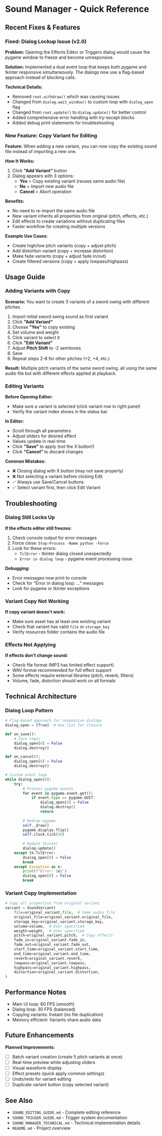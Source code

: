 # Sound Manager - Quick Reference

## Recent Fixes & Features

### Fixed: Dialog Lockup Issue (v2.0)

**Problem:** Opening the Effects Editor or Triggers dialog would cause the pygame window to freeze and become unresponsive.

**Solution:** Implemented a dual event loop that keeps both pygame and tkinter responsive simultaneously. The dialogs now use a flag-based approach instead of blocking calls.

**Technical Details:**
- Removed `root.withdraw()` which was causing issues
- Changed from `dialog.wait_window()` to custom loop with `dialog_open` flag
- Changed from `root.update()` to `dialog.update()` for better control
- Added comprehensive error handling with try-except blocks
- Added debug print statements for troubleshooting

### New Feature: Copy Variant for Editing

**Feature:** When adding a new variant, you can now copy the existing sound file instead of importing a new one.

**How It Works:**
1. Click **"Add Variant"** button
2. Dialog appears with 3 options:
   - **Yes** = Copy existing variant (reuses same audio file)
   - **No** = Import new audio file
   - **Cancel** = Abort operation

**Benefits:**
- No need to re-import the same audio file
- New variant inherits all properties from original (pitch, effects, etc.)
- Edit effects to create variations without duplicating files
- Faster workflow for creating multiple versions

**Example Use Cases:**
- Create high/low pitch variants (copy + adjust pitch)
- Add distortion variant (copy + increase distortion)
- Make fade variants (copy + adjust fade in/out)
- Create filtered versions (copy + apply lowpass/highpass)

## Usage Guide

### Adding Variants with Copy

**Scenario:** You want to create 3 variants of a sword swing with different pitches.

1. Import initial sword swing sound as first variant
2. Click **"Add Variant"**
3. Choose **"Yes"** to copy existing
4. Set volume and weight
5. Click variant to select it
6. Click **"Edit Variant"**
7. Adjust **Pitch Shift** to -2 semitones
8. Save
9. Repeat steps 2-8 for other pitches (+2, +4, etc.)

**Result:** Multiple pitch variants of the same sword swing, all using the same audio file but with different effects applied at playback.

### Editing Variants

**Before Opening Editor:**
- Make sure a variant is selected (click variant row in right panel)
- Verify the variant index shows in the status bar

**In Editor:**
- Scroll through all parameters
- Adjust sliders for desired effect
- Values update in real-time
- Click **"Save"** to apply (not the X button!)
- Click **"Cancel"** to discard changes

**Common Mistakes:**
- ❌ Closing dialog with X button (may not save properly)
- ❌ Not selecting a variant before clicking Edit
- ✅ Always use Save/Cancel buttons
- ✅ Select variant first, then click Edit Variant

## Troubleshooting

### Dialog Still Locks Up

**If the effects editor still freezes:**
1. Check console output for error messages
2. Force close: `Stop-Process -Name python -Force`
3. Look for these errors:
   - `TclError` - tkinter dialog closed unexpectedly
   - `Error in dialog loop` - pygame event processing issue

**Debugging:**
- Error messages now print to console
- Check for "Error in dialog loop: ..." messages
- Look for pygame or tkinter exceptions

### Variant Copy Not Working

**If copy variant doesn't work:**
- Make sure asset has at least one existing variant
- Check that variant has valid `file` or `storage_key`
- Verify resources folder contains the audio file

### Effects Not Applying

**If effects don't change sound:**
- Check file format (MP3 has limited effect support)
- WAV format recommended for full effect support
- Some effects require external libraries (pitch, reverb, filters)
- Volume, fade, distortion should work on all formats

## Technical Architecture

### Dialog Loop Pattern

```python
# Flag-based approach for responsive dialogs
dialog_open = [True]  # Use list for closure

def on_save():
    # Save logic
    dialog_open[0] = False
    dialog.destroy()

def on_cancel():
    dialog_open[0] = False
    dialog.destroy()

# Custom event loop
while dialog_open[0]:
    try:
        # Process pygame events
        for event in pygame.event.get():
            if event.type == pygame.QUIT:
                dialog_open[0] = False
                dialog.destroy()
                return
        
        # Redraw pygame
        self._draw()
        pygame.display.flip()
        self.clock.tick(30)
        
        # Update tkinter
        dialog.update()
    except tk.TclError:
        dialog_open[0] = False
        break
    except Exception as e:
        print(f"Error: {e}")
        dialog_open[0] = False
        break
```

### Variant Copy Implementation

```python
# Copy all properties from original variant
variant = SoundVariant(
    file=original_variant.file,  # Same audio file
    original_file=original_variant.original_file,
    storage_key=original_variant.storage_key,
    volume=volume,  # User specified
    weight=weight,  # User specified
    pitch=original_variant.pitch,  # Copy effects
    fade_in=original_variant.fade_in,
    fade_out=original_variant.fade_out,
    start_time=original_variant.start_time,
    end_time=original_variant.end_time,
    reverb=original_variant.reverb,
    lowpass=original_variant.lowpass,
    highpass=original_variant.highpass,
    distortion=original_variant.distortion,
)
```

## Performance Notes

- Main UI loop: 60 FPS (smooth)
- Dialog loop: 30 FPS (balanced)
- Copying variants: Instant (no file duplication)
- Memory efficient: Variants share audio data

## Future Enhancements

**Planned Improvements:**
- [ ] Batch variant creation (create 5 pitch variants at once)
- [ ] Real-time preview while adjusting sliders
- [ ] Visual waveform display
- [ ] Effect presets (quick apply common settings)
- [ ] Undo/redo for variant editing
- [ ] Duplicate variant button (copy selected variant)

## See Also

- `SOUND_EDITING_GUIDE.md` - Complete editing reference
- `SOUND_TRIGGER_GUIDE.md` - Trigger system documentation
- `SOUND_MANAGER_TECHNICAL.md` - Technical implementation details
- `README.md` - Project overview
